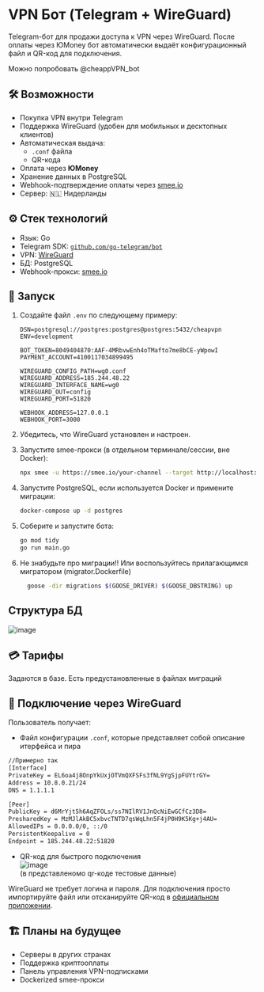 # VPN Бот (Telegram + WireGuard)

Telegram-бот для продажи доступа к VPN через WireGuard. После оплаты через ЮMoney бот автоматически выдаёт конфигурационный файл и QR-код для подключения.

Можно попробовать @cheappVPN_bot
## 🛠 Возможности

- Покупка VPN внутри Telegram
- Поддержка WireGuard (удобен для мобильных и десктопных клиентов)
- Автоматическая выдача:
  - `.conf` файла
  - QR-кода
- Оплата через **ЮMoney**
- Хранение данных в PostgreSQL
- Webhook-подтверждение оплаты через [smee.io](https://smee.io)
- Сервер: 🇳🇱 Нидерланды

## ⚙️ Стек технологий

- Язык: Go
- Telegram SDK: [`github.com/go-telegram/bot`](https://github.com/go-telegram/bot)
- VPN: [WireGuard](https://www.wireguard.com/)
- БД: PostgreSQL
- Webhook-прокси: [smee.io](https://smee.io)

## 🚀 Запуск

1. Создайте файл `.env` по следующему примеру:

    ```env
    DSN=postgresql://postgres:postgres@postgres:5432/cheapvpn
    ENV=development

    BOT_TOKEN=8049404870:AAF-4MRbvwEnh4oTMafto7me8bCE-yWpowI
    PAYMENT_ACCOUNT=4100117034899495

    WIREGUARD_CONFIG_PATH=wg0.conf
    WIREGUARD_ADDRESS=185.244.48.22
    WIREGUARD_INTERFACE_NAME=wg0
    WIREGUARD_OUT=config
    WIREGUARD_PORT=51820

    WEBHOOK_ADDRESS=127.0.0.1
    WEBHOOK_PORT=3000
    ```

2. Убедитесь, что WireGuard установлен и настроен.

3. Запустите smee-прокси (в отдельном терминале/сессии, вне Docker):

    ```bash
    npx smee -u https://smee.io/your-channel --target http://localhost:3000/webhook
    ```

4. Запустите PostgreSQL, если используется Docker и примените миграции:

    ```bash
    docker-compose up -d postgres
    ```

5. Соберите и запустите бота:

    ```bash
    go mod tidy
    go run main.go
    ```
6. Не знабудьте про миграции!! Или воспользуйтесь прилагающимся мигратором (migrator.Dockerfile) 
    ```bash
      goose -dir migrations $(GOOSE_DRIVER) $(GOOSE_DBSTRING) up
    ```
## Структура БД
![image](https://github.com/user-attachments/assets/344babde-0993-48b7-811a-cd73b52232a3)
## 💳 Тарифы

Задаются в базе. Есть предустановленные в файлах миграций

## 🔐 Подключение через WireGuard

Пользователь получает:
- Файл конфигурации `.conf`, которые представляет собой описание итерфейса и пира
```bash
//Примерно так
[Interface]
PrivateKey = EL6oa4j8OnpYkUxjOTVmQXFSFs3fNL9YgSjpFUYtrGY=
Address = 10.8.0.21/24
DNS = 1.1.1.1

[Peer]
PublicKey = d6MrYjt5h6AqZFOLs/ss7NIlRV1JnQcNiEwGCfCz3D8=
PresharedKey = MzMJlAkBC5xbvcTNTD7qsWqLhn5F4jP0H9K5Kg+j4AU=
AllowedIPs = 0.0.0.0/0, ::/0
PersistentKeepalive = 0
Endpoint = 185.244.48.22:51820
``` 
- QR-код для быстрого подключения  
![image](https://github.com/user-attachments/assets/8eafcbab-7f73-4e64-8b3e-3c91a20f435c)  
  (в представленомо qr-коде тестовые данные)
  

WireGuard не требует логина и пароля. Для подключения просто импортируйте файл или отсканируйте QR-код в [официальном приложении](https://www.wireguard.com/install/).

## 🏗 Планы на будущее

- Серверы в других странах
- Поддержка криптооплаты
- Панель управления VPN-подписками
- Dockerized smee-прокси
